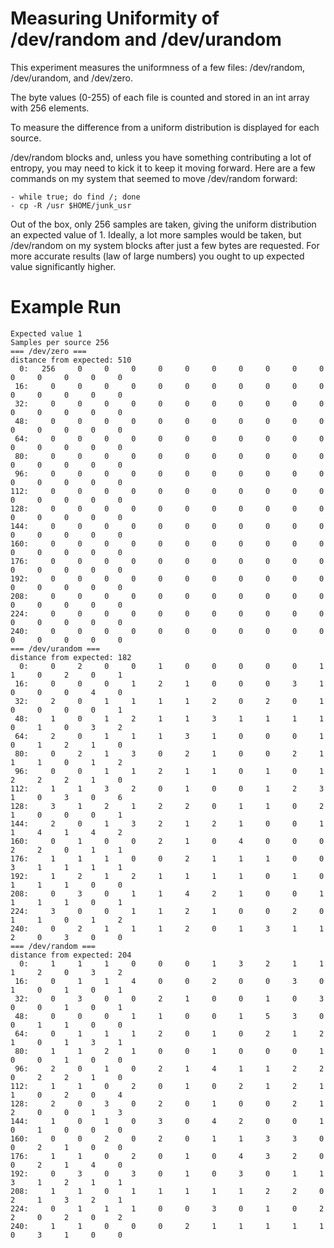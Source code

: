 Measuring Uniformity of /dev/random and /dev/urandom
=====================================================
This experiment measures the uniformness of a few
files: /dev/random, /dev/urandom, and /dev/zero.

The byte values (0-255) of each file is counted and stored in
an int array with 256 elements.

To measure the difference from a uniform distribution is displayed
for each source.

/dev/random blocks and, unless you have something contributing a lot of
entropy, you may need to kick it to keep it moving forward. Here are a few
commands on my system that seemed to move /dev/random forward:

    - while true; do find /; done
    - cp -R /usr $HOME/junk_usr

Out of the box, only 256 samples are taken, giving the uniform distribution an expected value of 1.
Ideally, a lot more samples would be taken, but /dev/random on my system blocks after just a few bytes
are requested. For more accurate results (law of large numbers) you ought to up expected value
significantly higher.

Example Run
===========

    Expected value 1
    Samples per source 256
    === /dev/zero ===
    distance from expected: 510
      0:   256     0     0     0     0     0     0     0     0     0     0     0     0     0     0     0
     16:     0     0     0     0     0     0     0     0     0     0     0     0     0     0     0     0
     32:     0     0     0     0     0     0     0     0     0     0     0     0     0     0     0     0
     48:     0     0     0     0     0     0     0     0     0     0     0     0     0     0     0     0
     64:     0     0     0     0     0     0     0     0     0     0     0     0     0     0     0     0
     80:     0     0     0     0     0     0     0     0     0     0     0     0     0     0     0     0
     96:     0     0     0     0     0     0     0     0     0     0     0     0     0     0     0     0
    112:     0     0     0     0     0     0     0     0     0     0     0     0     0     0     0     0
    128:     0     0     0     0     0     0     0     0     0     0     0     0     0     0     0     0
    144:     0     0     0     0     0     0     0     0     0     0     0     0     0     0     0     0
    160:     0     0     0     0     0     0     0     0     0     0     0     0     0     0     0     0
    176:     0     0     0     0     0     0     0     0     0     0     0     0     0     0     0     0
    192:     0     0     0     0     0     0     0     0     0     0     0     0     0     0     0     0
    208:     0     0     0     0     0     0     0     0     0     0     0     0     0     0     0     0
    224:     0     0     0     0     0     0     0     0     0     0     0     0     0     0     0     0
    240:     0     0     0     0     0     0     0     0     0     0     0     0     0     0     0     0
    === /dev/urandom ===
    distance from expected: 182
      0:     0     2     0     0     1     0     0     0     0     0     1     1     0     2     0     1
     16:     0     0     0     1     2     1     0     0     0     3     1     0     0     0     4     0
     32:     2     0     1     1     1     1     2     0     2     0     1     0     0     0     0     1
     48:     1     0     1     2     1     1     3     1     1     1     1     0     1     0     3     2
     64:     2     0     1     1     1     3     1     0     0     0     1     0     1     2     1     0
     80:     0     2     1     3     0     2     1     0     0     2     1     1     1     0     1     2
     96:     0     0     1     1     2     1     1     0     1     0     1     2     2     2     1     0
    112:     1     1     3     2     0     1     0     0     1     2     3     1     0     3     0     6
    128:     3     1     2     1     2     2     0     1     1     0     2     1     0     0     0     1
    144:     2     0     1     3     2     1     2     1     0     0     1     1     4     1     4     2
    160:     0     1     0     0     2     1     0     4     0     0     0     2     2     0     1     1
    176:     1     1     1     0     0     2     1     1     1     0     0     3     1     1     1     1
    192:     1     2     1     2     1     1     1     1     0     1     0     1     1     1     0     0
    208:     0     3     0     1     1     4     2     1     0     0     1     1     1     1     0     1
    224:     3     0     0     1     1     2     1     0     0     2     0     1     1     0     1     2
    240:     0     2     1     1     1     2     0     1     3     1     1     2     0     3     0     0
    === /dev/random ===
    distance from expected: 204
      0:     1     1     1     0     0     0     1     3     2     1     1     1     2     0     3     2
     16:     0     1     1     4     0     0     2     0     0     3     0     1     0     1     0     1
     32:     0     3     0     0     2     1     0     0     1     0     3     0     0     1     0     1
     48:     0     0     0     1     1     0     0     1     5     3     0     0     1     1     0     0
     64:     0     1     1     1     2     0     1     0     2     1     2     1     0     1     3     1
     80:     1     1     2     1     0     0     1     0     0     0     1     0     0     1     0     0
     96:     2     0     1     0     2     1     4     1     1     2     2     0     2     2     1     0
    112:     1     1     0     2     0     1     0     2     1     2     1     1     0     2     0     4
    128:     2     0     3     0     2     0     1     0     0     2     1     2     0     0     1     3
    144:     1     0     1     0     3     0     4     2     0     0     1     0     1     0     0     0
    160:     0     0     2     0     2     0     1     1     3     3     0     0     2     1     0     0
    176:     1     1     0     2     0     1     0     4     3     2     0     0     2     1     4     0
    192:     0     3     0     3     0     1     0     3     0     1     1     3     1     2     1     1
    208:     1     1     0     1     1     1     1     1     2     2     0     2     1     3     2     1
    224:     0     1     1     1     0     0     3     0     1     0     2     2     0     2     0     2
    240:     1     1     0     0     0     2     1     1     1     1     1     0     3     1     0     0
